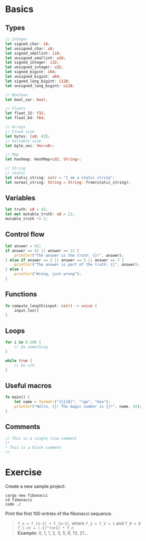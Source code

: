 # Basics
## Types
```rust
// Integer
let signed_char: i8;
let unsigned_char: u8;
let signed_smallint: i16;
let unsigned_smallint: u16;
let signed_integer: i32;
let unsigned_integer: u32;
let signed_bigint: i64;
let unsigned_bigint: u64;
let signed_long_bigint: i128;
let unsigned_long_bigint: u128;

// Boolean
let bool_var: bool;

// Floats
let float_32: f32;
let float_64: f64;

// Arrays
// Fixed size
let bytes: [u8; 42];
// Variable size
let byte_vec: Vec<u8>;

// Map
let hashmap: HashMap<u32, String>;

// String
// static
let static_string: &str = "I am a static string";
let normal_string: String = String::from(static_string);
```

## Variables
```rust
let truth: u8 = 42;
let mut mutable_truth: u8 = 21;
mutable_truth *= 2;
```

## Control flow
```rust
let answer = 42;
if answer == 42 || answer == 21 {
    println!("The answer is the truth: {}!", answer);
} else if answer == 2 || answer == 3 || answer == 7 {
    println!("The answer is part of the truth: {}", answer);
} else {
    println!("Wrong, just wrong");
}
```

## Functions
```rust
fn compute_length(input: &str) -> usize {
    input.len()
}
```

## Loops
```rust
for i in 0.100 {
    // Do something
}

while true {
    // Do sth
}
```

## Useful macros
```rust
fn main() {
    let name = format!("{1}{0}", "rge", "Geo");
    println!("Hello, {}! The magic number is {}!", name, 42);
}
```

## Comments
```rust
// This is a single line comment
/*
* This is a block comment
*/
```

# Exercise
Create a new sample project:
```shell-script
cargo new fibonacci
cd fibonacci
code ./
```
Print the first 100 entries of the fibonacci sequence.
> `f_n = f_(n-1) + f_(n-2)`, where `f_1 = f_2 = 1` and `f_0 = 0`  
> `f_(-n) = (-1)^(n+1) * f_n`    
> **Example:** 0, 1, 1, 2, 3, 5, 8, 13, 21...
